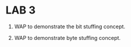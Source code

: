 # LAB 3

1. WAP to demonstrate the bit stuffing concept.

2. WAP to demonstrate byte stuffing concept.
